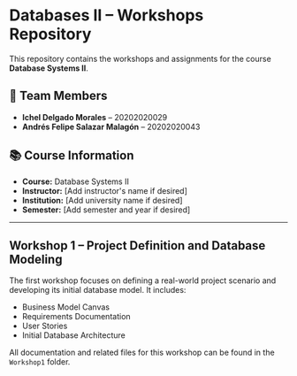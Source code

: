 # Databases II – Workshops Repository

This repository contains the workshops and assignments for the course **Database Systems II**.

## 👥 Team Members

- **Ichel Delgado Morales** – 20202020029  
- **Andrés Felipe Salazar Malagón** – 20202020043

## 📚 Course Information

- **Course:** Database Systems II  
- **Instructor:** [Add instructor's name if desired]  
- **Institution:** [Add university name if desired]  
- **Semester:** [Add semester and year if desired]

---

## Workshop 1 – Project Definition and Database Modeling

The first workshop focuses on defining a real-world project scenario and developing its initial database model. It includes:

- Business Model Canvas
- Requirements Documentation
- User Stories
- Initial Database Architecture

All documentation and related files for this workshop can be found in the `Workshop1` folder.
